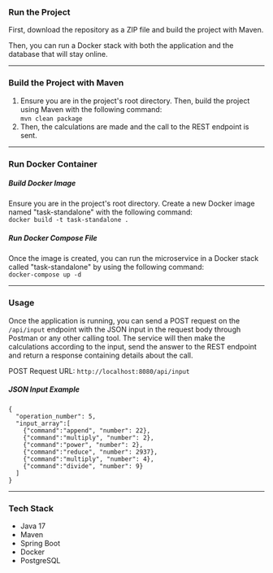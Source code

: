 ### Run the Project

First, download the repository as a ZIP file and build the project with Maven.

Then, you can run a Docker stack with both the application and the database that will stay online.

---

### Build the Project with Maven

1. Ensure you are in the project's root directory. Then, build the project using Maven with the following command: <br>
   `mvn clean package`
2. Then, the calculations are made and the call to the REST endpoint is sent.

---

### Run Docker Container

##### Build Docker Image

Ensure you are in the project's root directory. Create a new Docker image named "task-standalone" with the following command:<br>
`docker build -t task-standalone .`

##### Run Docker Compose File

Once the image is created, you can run the microservice in a Docker stack called "task-standalone" by using the following command:<br>
`docker-compose up -d`

---

### Usage

Once the application is running, you can send a POST request on the `/api/input` endpoint with the JSON input in the request body through Postman or any other calling tool. The service will then make the calculations according to the input, send the answer to the REST endpoint and return a response containing details about the call.

POST Request URL: `http://localhost:8080/api/input`

##### JSON Input Example

```
{
  "operation_number": 5,
  "input_array":[
    {"command":"append", "number": 22},
    {"command":"multiply", "number": 2},
    {"command":"power", "number": 2},
    {"command":"reduce", "number": 2937},
    {"command":"multiply", "number": 4},
    {"command":"divide", "number": 9}
  ]
}
```

---

### Tech Stack

* Java 17
* Maven
* Spring Boot
* Docker
* PostgreSQL